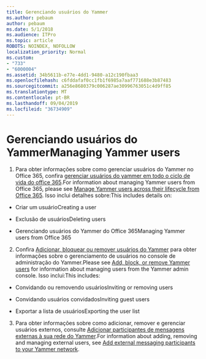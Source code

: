 ```yaml
---
title: Gerenciando usuários do Yammer
ms.author: pebaum
author: pebaum
ms.date: 5/1/2018
ms.audience: ITPro
ms.topic: article
ROBOTS: NOINDEX, NOFOLLOW
localization_priority: Normal
ms.custom:
- "733"
- "6000004"
ms.assetid: 34b5611b-e77e-4dd1-9480-a12c190fbaa3
ms.openlocfilehash: c6fddafaf0cc1fb1f6985a7aaf771688e3b87483
ms.sourcegitcommit: a256e8680379c006287ae30996763051c4d9ff85
ms.translationtype: MT
ms.contentlocale: pt-BR
ms.lasthandoff: 09/04/2019
ms.locfileid: "36734909"
---
```

# <a name="managing-yammer-users"></a><span data-ttu-id="f5e4e-102">Gerenciando usuários do Yammer</span><span class="sxs-lookup"><span data-stu-id="f5e4e-102">Managing Yammer users</span></span>

1. <span data-ttu-id="f5e4e-103">Para obter informações sobre como gerenciar usuários do Yammer no Office 365, confira [gerenciar usuários do yammer em todo o ciclo de vida do office 365](https://docs.microsoft.com/yammer/manage-yammer-users/manage-users-across-their-lifecycle).</span><span class="sxs-lookup"><span data-stu-id="f5e4e-103">For information about managing Yammer users from Office 365, please see [Manage Yammer users across their lifecycle from Office 365](https://docs.microsoft.com/yammer/manage-yammer-users/manage-users-across-their-lifecycle).</span></span> <span data-ttu-id="f5e4e-104">Isso inclui detalhes sobre:</span><span class="sxs-lookup"><span data-stu-id="f5e4e-104">This includes details on:</span></span>

  - <span data-ttu-id="f5e4e-105">Criar um usuário</span><span class="sxs-lookup"><span data-stu-id="f5e4e-105">Creating a user</span></span>

  - <span data-ttu-id="f5e4e-106">Exclusão de usuários</span><span class="sxs-lookup"><span data-stu-id="f5e4e-106">Deleting users</span></span>

  - <span data-ttu-id="f5e4e-107">Gerenciando usuários do Yammer do Office 365</span><span class="sxs-lookup"><span data-stu-id="f5e4e-107">Managing Yammer users from Office 365</span></span>

2. <span data-ttu-id="f5e4e-108">Confira [Adicionar, bloquear ou remover usuários do Yammer](http://alchemyportal.azurewebsites.net/Rule/ManageYammer%20users%20across%20their%20lifecycle%20from%20Office%20365) para obter informações sobre o gerenciamento de usuários no console de administração do Yammer.</span><span class="sxs-lookup"><span data-stu-id="f5e4e-108">Please see [Add, block, or remove Yammer users](http://alchemyportal.azurewebsites.net/Rule/ManageYammer%20users%20across%20their%20lifecycle%20from%20Office%20365) for information about managing users from the Yammer admin console.</span></span> <span data-ttu-id="f5e4e-109">Isso inclui:</span><span class="sxs-lookup"><span data-stu-id="f5e4e-109">This includes:</span></span>

  - <span data-ttu-id="f5e4e-110">Convidando ou removendo usuários</span><span class="sxs-lookup"><span data-stu-id="f5e4e-110">Inviting or removing users</span></span>

  - <span data-ttu-id="f5e4e-111">Convidando usuários convidados</span><span class="sxs-lookup"><span data-stu-id="f5e4e-111">Inviting guest users</span></span>

  - <span data-ttu-id="f5e4e-112">Exportar a lista de usuários</span><span class="sxs-lookup"><span data-stu-id="f5e4e-112">Exporting the user list</span></span>

3. <span data-ttu-id="f5e4e-113">Para obter informações sobre como adicionar, remover e gerenciar usuários externos, consulte [Adicionar participantes de mensagens externas à sua rede do Yammer](https://docs.microsoft.com/yammer/work-with-external-users/add-external-participants).</span><span class="sxs-lookup"><span data-stu-id="f5e4e-113">For information about adding, removing and managing external users, see [Add external messaging participants to your Yammer network](https://docs.microsoft.com/yammer/work-with-external-users/add-external-participants).</span></span>
